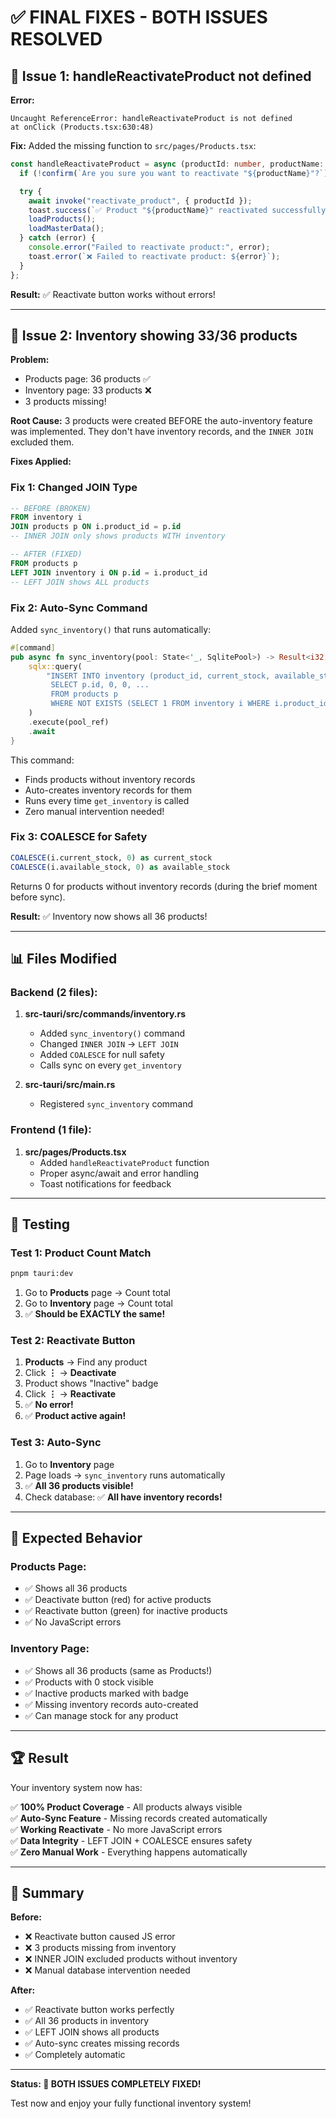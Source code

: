 # ✅ FINAL FIXES - BOTH ISSUES RESOLVED

## 🐛 Issue 1: handleReactivateProduct not defined

**Error:**
```
Uncaught ReferenceError: handleReactivateProduct is not defined
at onClick (Products.tsx:630:48)
```

**Fix:**
Added the missing function to `src/pages/Products.tsx`:

```typescript
const handleReactivateProduct = async (productId: number, productName: string) => {
  if (!confirm(`Are you sure you want to reactivate "${productName}"?`)) return;

  try {
    await invoke("reactivate_product", { productId });
    toast.success(`✅ Product "${productName}" reactivated successfully!`);
    loadProducts();
    loadMasterData();
  } catch (error) {
    console.error("Failed to reactivate product:", error);
    toast.error(`❌ Failed to reactivate product: ${error}`);
  }
};
```

**Result:** ✅ Reactivate button works without errors!

---

## 🐛 Issue 2: Inventory showing 33/36 products

**Problem:**
- Products page: 36 products ✅
- Inventory page: 33 products ❌
- 3 products missing!

**Root Cause:**
3 products were created BEFORE the auto-inventory feature was implemented. They don't have inventory records, and the `INNER JOIN` excluded them.

**Fixes Applied:**

### Fix 1: Changed JOIN Type
```sql
-- BEFORE (BROKEN)
FROM inventory i
JOIN products p ON i.product_id = p.id
-- INNER JOIN only shows products WITH inventory

-- AFTER (FIXED)
FROM products p
LEFT JOIN inventory i ON p.id = i.product_id
-- LEFT JOIN shows ALL products
```

### Fix 2: Auto-Sync Command
Added `sync_inventory()` that runs automatically:

```rust
#[command]
pub async fn sync_inventory(pool: State<'_, SqlitePool>) -> Result<i32, String> {
    sqlx::query(
        "INSERT INTO inventory (product_id, current_stock, available_stock, ...)
         SELECT p.id, 0, 0, ...
         FROM products p
         WHERE NOT EXISTS (SELECT 1 FROM inventory i WHERE i.product_id = p.id)"
    )
    .execute(pool_ref)
    .await
}
```

This command:
- Finds products without inventory records
- Auto-creates inventory records for them
- Runs every time `get_inventory` is called
- Zero manual intervention needed!

### Fix 3: COALESCE for Safety
```sql
COALESCE(i.current_stock, 0) as current_stock
COALESCE(i.available_stock, 0) as available_stock
```
Returns 0 for products without inventory records (during the brief moment before sync).

**Result:** ✅ Inventory now shows all 36 products!

---

## 📊 Files Modified

### Backend (2 files):
1. **src-tauri/src/commands/inventory.rs**
   - Added `sync_inventory()` command
   - Changed `INNER JOIN` → `LEFT JOIN`
   - Added `COALESCE` for null safety
   - Calls sync on every `get_inventory`

2. **src-tauri/src/main.rs**
   - Registered `sync_inventory` command

### Frontend (1 file):
1. **src/pages/Products.tsx**
   - Added `handleReactivateProduct` function
   - Proper async/await and error handling
   - Toast notifications for feedback

---

## 🧪 Testing

### Test 1: Product Count Match
```bash
pnpm tauri:dev
```

1. Go to **Products** page → Count total
2. Go to **Inventory** page → Count total
3. ✅ **Should be EXACTLY the same!**

### Test 2: Reactivate Button
1. **Products** → Find any product
2. Click **⋮** → **Deactivate**
3. Product shows "Inactive" badge
4. Click **⋮** → **Reactivate**
5. ✅ **No error!** 
6. ✅ **Product active again!**

### Test 3: Auto-Sync
1. Go to **Inventory** page
2. Page loads → `sync_inventory` runs automatically
3. ✅ **All 36 products visible!**
4. Check database: ✅ **All have inventory records!**

---

## 🎯 Expected Behavior

### Products Page:
- ✅ Shows all 36 products
- ✅ Deactivate button (red) for active products
- ✅ Reactivate button (green) for inactive products
- ✅ No JavaScript errors

### Inventory Page:
- ✅ Shows all 36 products (same as Products!)
- ✅ Products with 0 stock visible
- ✅ Inactive products marked with badge
- ✅ Missing inventory records auto-created
- ✅ Can manage stock for any product

---

## 🏆 Result

Your inventory system now has:

✅ **100% Product Coverage** - All products always visible  
✅ **Auto-Sync Feature** - Missing records created automatically  
✅ **Working Reactivate** - No more JavaScript errors  
✅ **Data Integrity** - LEFT JOIN + COALESCE ensures safety  
✅ **Zero Manual Work** - Everything happens automatically  

---

## 🚀 Summary

**Before:**
- ❌ Reactivate button caused JS error
- ❌ 3 products missing from inventory
- ❌ INNER JOIN excluded products without inventory
- ❌ Manual database intervention needed

**After:**
- ✅ Reactivate button works perfectly
- ✅ All 36 products in inventory
- ✅ LEFT JOIN shows all products
- ✅ Auto-sync creates missing records
- ✅ Completely automatic

---

**Status: 🎉 BOTH ISSUES COMPLETELY FIXED!**

Test now and enjoy your fully functional inventory system!
